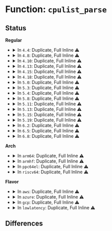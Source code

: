 # Function: <code>cpulist_parse</code>

## Status
<b>Regular</b>
<ul>
<li>
<details>
<summary>In <code>4.4</code>: Duplicate, Full Inline ⚠️</summary>

**Collision:** Static Duplication

**Inline:** Full

**Transformation:** False

**Instances:**

```
In kernel/sched/core.c (ffffffff81f7ce8c)
Location: include/linux/cpumask.h:599
Inline: True
Inline callers:
  - kernel/sched/core.c:isolated_cpu_setup
```
```
In kernel/cpuset.c (ffffffff8111c7f7)
Location: include/linux/cpumask.h:599
Inline: True
Inline callers:
  - kernel/cpuset.c:cpuset_write_resmask
```
```
In kernel/taskstats.c (ffffffff8113e423)
Location: include/linux/cpumask.h:599
Inline: True
Inline callers:
  - kernel/taskstats.c:parse
```
</details>
</li>
<li>
<details>
<summary>In <code>4.8</code>: Duplicate, Full Inline ⚠️</summary>

**Collision:** Static Duplication

**Inline:** Full

**Transformation:** False

**Instances:**

```
In kernel/sched/core.c (ffffffff81fa67d2)
Location: include/linux/cpumask.h:603
Inline: True
```
```
In kernel/irq/irqdesc.c (ffffffff81fa7f3c)
Location: include/linux/cpumask.h:603
Inline: True
Inline callers:
  - kernel/irq/irqdesc.c:irq_affinity_setup
```
```
In kernel/cpuset.c (ffffffff811246f7)
Location: include/linux/cpumask.h:603
Inline: True
Inline callers:
  - kernel/cpuset.c:cpuset_write_resmask
```
```
In kernel/taskstats.c (ffffffff81146a73)
Location: include/linux/cpumask.h:603
Inline: True
Inline callers:
  - kernel/taskstats.c:parse
```
</details>
</li>
<li>
<details>
<summary>In <code>4.10</code>: Duplicate, Full Inline ⚠️</summary>

**Collision:** Static Duplication

**Inline:** Full

**Transformation:** False

**Instances:**

```
In kernel/sched/core.c (ffffffff81fe2320)
Location: include/linux/cpumask.h:603
Inline: True
```
```
In kernel/irq/irqdesc.c (ffffffff81fe3ca6)
Location: include/linux/cpumask.h:603
Inline: True
Inline callers:
  - kernel/irq/irqdesc.c:irq_affinity_setup
```
```
In kernel/cpuset.c (ffffffff8112db70)
Location: include/linux/cpumask.h:603
Inline: True
Inline callers:
  - kernel/cpuset.c:cpuset_write_resmask
```
```
In kernel/taskstats.c (ffffffff811506d3)
Location: include/linux/cpumask.h:603
Inline: True
Inline callers:
  - kernel/taskstats.c:parse
```
</details>
</li>
<li>
<details>
<summary>In <code>4.13</code>: Duplicate, Full Inline ⚠️</summary>

**Collision:** Static Duplication

**Inline:** Full

**Transformation:** False

**Instances:**

```
In arch/x86/kernel/cpu/intel_rdt_rdtgroup.c (ffffffff8104342b)
Location: include/linux/cpumask.h:631
Inline: True
Inline callers:
  - arch/x86/kernel/cpu/intel_rdt_rdtgroup.c:rdtgroup_cpus_write
```
```
In kernel/sched/topology.c (ffffffff820c3aa4)
Location: include/linux/cpumask.h:631
Inline: True
```
```
In kernel/irq/irqdesc.c (ffffffff820c479f)
Location: include/linux/cpumask.h:631
Inline: True
Inline callers:
  - kernel/irq/irqdesc.c:irq_affinity_setup
```
```
In kernel/cgroup/cpuset.c (ffffffff8112f1f4)
Location: include/linux/cpumask.h:631
Inline: True
Inline callers:
  - kernel/cgroup/cpuset.c:cpuset_write_resmask
```
```
In kernel/taskstats.c (ffffffff81152cc8)
Location: include/linux/cpumask.h:631
Inline: True
Inline callers:
  - kernel/taskstats.c:parse
```
</details>
</li>
<li>
<details>
<summary>In <code>4.15</code>: Duplicate, Full Inline ⚠️</summary>

**Collision:** Static Duplication

**Inline:** Full

**Transformation:** False

**Instances:**

```
In arch/x86/kernel/cpu/intel_rdt_rdtgroup.c (ffffffff81046a92)
Location: include/linux/cpumask.h:635
Inline: True
Inline callers:
  - arch/x86/kernel/cpu/intel_rdt_rdtgroup.c:rdtgroup_cpus_write
```
```
In kernel/sched/isolation.c (ffffffff826cbbe2)
Location: include/linux/cpumask.h:635
Inline: True
Inline callers:
  - kernel/sched/isolation.c:housekeeping_setup
```
```
In kernel/irq/irqdesc.c (ffffffff826cca38)
Location: include/linux/cpumask.h:635
Inline: True
Inline callers:
  - kernel/irq/irqdesc.c:irq_affinity_setup
```
```
In kernel/cgroup/cpuset.c (ffffffff8113c0a0)
Location: include/linux/cpumask.h:635
Inline: True
Inline callers:
  - kernel/cgroup/cpuset.c:cpuset_write_resmask
```
```
In kernel/taskstats.c (ffffffff8115f4e8)
Location: include/linux/cpumask.h:635
Inline: True
Inline callers:
  - kernel/taskstats.c:parse
```
</details>
</li>
<li>
<details>
<summary>In <code>4.18</code>: Duplicate, Full Inline ⚠️</summary>

**Collision:** Static Duplication

**Inline:** Full

**Transformation:** False

**Instances:**

```
In arch/x86/kernel/cpu/intel_rdt_rdtgroup.c (ffffffff81049091)
Location: include/linux/cpumask.h:637
Inline: True
Inline callers:
  - arch/x86/kernel/cpu/intel_rdt_rdtgroup.c:rdtgroup_cpus_write
```
```
In kernel/sched/isolation.c (ffffffff826f5d4b)
Location: include/linux/cpumask.h:637
Inline: True
Inline callers:
  - kernel/sched/isolation.c:housekeeping_setup
```
```
In kernel/irq/irqdesc.c (ffffffff826f6c20)
Location: include/linux/cpumask.h:637
Inline: True
Inline callers:
  - kernel/irq/irqdesc.c:irq_affinity_setup
```
```
In kernel/cgroup/cpuset.c (ffffffff8114a92d)
Location: include/linux/cpumask.h:637
Inline: True
Inline callers:
  - kernel/cgroup/cpuset.c:cpuset_write_resmask
```
```
In kernel/taskstats.c (ffffffff8116e453)
Location: include/linux/cpumask.h:637
Inline: True
Inline callers:
  - kernel/taskstats.c:parse
```
</details>
</li>
<li>
<details>
<summary>In <code>5.0</code>: Duplicate, Full Inline ⚠️</summary>

**Collision:** Static Duplication

**Inline:** Full

**Transformation:** False

**Instances:**

```
In arch/x86/kernel/cpu/resctrl/rdtgroup.c (ffffffff81059073)
Location: include/linux/cpumask.h:649
Inline: True
Inline callers:
  - arch/x86/kernel/cpu/resctrl/rdtgroup.c:rdtgroup_cpus_write
```
```
In kernel/sched/isolation.c (ffffffff828acb95)
Location: include/linux/cpumask.h:649
Inline: True
Inline callers:
  - kernel/sched/isolation.c:housekeeping_setup
```
```
In kernel/irq/irqdesc.c (ffffffff828adb4c)
Location: include/linux/cpumask.h:649
Inline: True
Inline callers:
  - kernel/irq/irqdesc.c:irq_affinity_setup
```
```
In kernel/cgroup/cpuset.c (ffffffff81157642)
Location: include/linux/cpumask.h:649
Inline: True
Inline callers:
  - kernel/cgroup/cpuset.c:cpuset_write_resmask
```
```
In kernel/taskstats.c (ffffffff8117bf23)
Location: include/linux/cpumask.h:649
Inline: True
Inline callers:
  - kernel/taskstats.c:parse
```
</details>
</li>
<li>
<details>
<summary>In <code>5.3</code>: Duplicate, Full Inline ⚠️</summary>

**Collision:** Static Duplication

**Inline:** Full

**Transformation:** False

**Instances:**

```
In arch/x86/kernel/cpu/resctrl/rdtgroup.c (ffffffff8105c621)
Location: include/linux/cpumask.h:648
Inline: True
Inline callers:
  - arch/x86/kernel/cpu/resctrl/rdtgroup.c:rdtgroup_cpus_write
```
```
In kernel/sched/isolation.c (ffffffff828c54cb)
Location: include/linux/cpumask.h:648
Inline: True
Inline callers:
  - kernel/sched/isolation.c:housekeeping_setup
```
```
In kernel/irq/irqdesc.c (ffffffff828c659b)
Location: include/linux/cpumask.h:648
Inline: True
Inline callers:
  - kernel/irq/irqdesc.c:irq_affinity_setup
```
```
In kernel/cgroup/cpuset.c (ffffffff811641db)
Location: include/linux/cpumask.h:648
Inline: True
Inline callers:
  - kernel/cgroup/cpuset.c:cpuset_write_resmask
```
```
In kernel/taskstats.c (ffffffff81188d44)
Location: include/linux/cpumask.h:648
Inline: True
Inline callers:
  - kernel/taskstats.c:parse
```
</details>
</li>
<li>
<details>
<summary>In <code>5.4</code>: Duplicate, Full Inline ⚠️</summary>

**Collision:** Static Duplication

**Inline:** Full

**Transformation:** False

**Instances:**

```
In arch/x86/kernel/cpu/resctrl/rdtgroup.c (ffffffff8105cf1b)
Location: include/linux/cpumask.h:678
Inline: True
Inline callers:
  - arch/x86/kernel/cpu/resctrl/rdtgroup.c:rdtgroup_cpus_write
```
```
In kernel/sched/isolation.c (ffffffff828cdb34)
Location: include/linux/cpumask.h:678
Inline: True
Inline callers:
  - kernel/sched/isolation.c:housekeeping_setup
```
```
In kernel/irq/irqdesc.c (ffffffff828cebc8)
Location: include/linux/cpumask.h:678
Inline: True
Inline callers:
  - kernel/irq/irqdesc.c:irq_affinity_setup
```
```
In kernel/cgroup/cpuset.c (ffffffff8117001c)
Location: include/linux/cpumask.h:678
Inline: True
Inline callers:
  - kernel/cgroup/cpuset.c:cpuset_write_resmask
```
```
In kernel/taskstats.c (ffffffff81194c84)
Location: include/linux/cpumask.h:678
Inline: True
Inline callers:
  - kernel/taskstats.c:parse
```
</details>
</li>
<li>
<details>
<summary>In <code>5.8</code>: Duplicate, Full Inline ⚠️</summary>

**Collision:** Static Duplication

**Inline:** Full

**Transformation:** False

**Instances:**

```
In arch/x86/kernel/cpu/resctrl/rdtgroup.c (ffffffff81062c87)
Location: include/linux/cpumask.h:683
Inline: True
Inline callers:
  - arch/x86/kernel/cpu/resctrl/rdtgroup.c:rdtgroup_cpus_write
```
```
In kernel/sched/isolation.c (ffffffff82ceeef8)
Location: include/linux/cpumask.h:683
Inline: True
Inline callers:
  - kernel/sched/isolation.c:housekeeping_setup
```
```
In kernel/irq/irqdesc.c (ffffffff82cf007a)
Location: include/linux/cpumask.h:683
Inline: True
Inline callers:
  - kernel/irq/irqdesc.c:irq_affinity_setup
```
```
In kernel/cgroup/cpuset.c (ffffffff811819ed)
Location: include/linux/cpumask.h:683
Inline: True
Inline callers:
  - kernel/cgroup/cpuset.c:update_cpumask
```
```
In kernel/taskstats.c (ffffffff811a9dd4)
Location: include/linux/cpumask.h:683
Inline: True
Inline callers:
  - kernel/taskstats.c:parse
```
</details>
</li>
<li>
<details>
<summary>In <code>5.11</code>: Duplicate, Full Inline ⚠️</summary>

**Collision:** Static Duplication

**Inline:** Full

**Transformation:** False

**Instances:**

```
In arch/x86/kernel/cpu/resctrl/rdtgroup.c (ffffffff81061117)
Location: include/linux/cpumask.h:689
Inline: True
Inline callers:
  - arch/x86/kernel/cpu/resctrl/rdtgroup.c:rdtgroup_cpus_write
```
```
In kernel/sched/isolation.c (ffffffff82fdb60f)
Location: include/linux/cpumask.h:689
Inline: True
Inline callers:
  - kernel/sched/isolation.c:housekeeping_setup
```
```
In kernel/irq/irqdesc.c (ffffffff82fdca65)
Location: include/linux/cpumask.h:689
Inline: True
Inline callers:
  - kernel/irq/irqdesc.c:irq_affinity_setup
```
```
In kernel/cgroup/cpuset.c (ffffffff8117e8fd)
Location: include/linux/cpumask.h:689
Inline: True
Inline callers:
  - kernel/cgroup/cpuset.c:update_cpumask
```
```
In kernel/taskstats.c (ffffffff811a73d4)
Location: include/linux/cpumask.h:689
Inline: True
Inline callers:
  - kernel/taskstats.c:parse
```
</details>
</li>
<li>
<details>
<summary>In <code>5.13</code>: Duplicate, Full Inline ⚠️</summary>

**Collision:** Static Duplication

**Inline:** Full

**Transformation:** False

**Instances:**

```
In arch/x86/kernel/cpu/resctrl/rdtgroup.c (ffffffff81061647)
Location: include/linux/cpumask.h:660
Inline: True
Inline callers:
  - arch/x86/kernel/cpu/resctrl/rdtgroup.c:rdtgroup_cpus_write
```
```
In kernel/sched/isolation.c (ffffffff831e6369)
Location: include/linux/cpumask.h:660
Inline: True
Inline callers:
  - kernel/sched/isolation.c:housekeeping_setup
```
```
In kernel/irq/irqdesc.c (ffffffff831e7776)
Location: include/linux/cpumask.h:660
Inline: True
Inline callers:
  - kernel/irq/irqdesc.c:irq_affinity_setup
```
```
In kernel/cgroup/cpuset.c (ffffffff8117e90d)
Location: include/linux/cpumask.h:660
Inline: True
Inline callers:
  - kernel/cgroup/cpuset.c:update_cpumask
```
```
In kernel/taskstats.c (ffffffff811a7f14)
Location: include/linux/cpumask.h:660
Inline: True
Inline callers:
  - kernel/taskstats.c:parse
```
</details>
</li>
<li>
<details>
<summary>In <code>5.15</code>: Duplicate, Full Inline ⚠️</summary>

**Collision:** Static Duplication

**Inline:** Full

**Transformation:** False

**Instances:**

```
In arch/x86/kernel/cpu/resctrl/rdtgroup.c (ffffffff8106b327)
Location: include/linux/cpumask.h:660
Inline: True
Inline callers:
  - arch/x86/kernel/cpu/resctrl/rdtgroup.c:rdtgroup_cpus_write
```
```
In kernel/sched/isolation.c (ffffffff832ca47c)
Location: include/linux/cpumask.h:660
Inline: True
Inline callers:
  - kernel/sched/isolation.c:housekeeping_setup
```
```
In kernel/irq/irqdesc.c (ffffffff832cb868)
Location: include/linux/cpumask.h:660
Inline: True
Inline callers:
  - kernel/irq/irqdesc.c:irq_affinity_setup
```
```
In kernel/cgroup/cpuset.c (ffffffff811a662d)
Location: include/linux/cpumask.h:660
Inline: True
Inline callers:
  - kernel/cgroup/cpuset.c:update_cpumask
```
```
In kernel/taskstats.c (ffffffff811d1a44)
Location: include/linux/cpumask.h:660
Inline: True
Inline callers:
  - kernel/taskstats.c:parse
```
</details>
</li>
<li>
<details>
<summary>In <code>5.19</code>: Duplicate, Full Inline ⚠️</summary>

**Collision:** Static Duplication

**Inline:** Full

**Transformation:** False

**Instances:**

```
In arch/x86/kernel/cpu/resctrl/rdtgroup.c (ffffffff8107862e)
Location: include/linux/cpumask.h:686
Inline: True
Inline callers:
  - arch/x86/kernel/cpu/resctrl/rdtgroup.c:rdtgroup_cpus_write
```
```
In kernel/sched/build_utility.c (ffffffff8347d672)
Location: include/linux/cpumask.h:686
Inline: True
Inline callers:
  - kernel/sched/build_utility.c:housekeeping_setup
```
```
In kernel/irq/irqdesc.c (ffffffff8347ef42)
Location: include/linux/cpumask.h:686
Inline: True
Inline callers:
  - kernel/irq/irqdesc.c:irq_affinity_setup
```
```
In kernel/cgroup/cpuset.c (ffffffff811d7ac5)
Location: include/linux/cpumask.h:686
Inline: True
Inline callers:
  - kernel/cgroup/cpuset.c:update_cpumask
```
```
In kernel/taskstats.c (ffffffff812061b3)
Location: include/linux/cpumask.h:686
Inline: True
Inline callers:
  - kernel/taskstats.c:parse
```
</details>
</li>
<li>
<details>
<summary>In <code>6.2</code>: Duplicate, Full Inline ⚠️</summary>

**Collision:** Static Duplication

**Inline:** Full

**Transformation:** False

**Instances:**

```
In arch/x86/kernel/cpu/resctrl/rdtgroup.c (ffffffff810892cd)
Location: include/linux/cpumask.h:762
Inline: True
Inline callers:
  - arch/x86/kernel/cpu/resctrl/rdtgroup.c:rdtgroup_cpus_write
```
```
In kernel/sched/build_utility.c (ffffffff83ea8f66)
Location: include/linux/cpumask.h:762
Inline: True
Inline callers:
  - kernel/sched/build_utility.c:housekeeping_setup
```
```
In kernel/irq/irqdesc.c (ffffffff83eab119)
Location: include/linux/cpumask.h:762
Inline: True
Inline callers:
  - kernel/irq/irqdesc.c:irq_affinity_setup
```
```
In kernel/cgroup/cpuset.c (ffffffff8121c7e9)
Location: include/linux/cpumask.h:762
Inline: True
Inline callers:
  - kernel/cgroup/cpuset.c:update_cpumask
```
```
In kernel/taskstats.c (ffffffff8124e493)
Location: include/linux/cpumask.h:762
Inline: True
Inline callers:
  - kernel/taskstats.c:parse
```
</details>
</li>
<li>
<details>
<summary>In <code>6.5</code>: Duplicate, Full Inline ⚠️</summary>

**Collision:** Static Duplication

**Inline:** Full

**Transformation:** False

**Instances:**

```
In arch/x86/kernel/cpu/resctrl/rdtgroup.c (ffffffff8108c1dd)
Location: include/linux/cpumask.h:814
Inline: True
Inline callers:
  - arch/x86/kernel/cpu/resctrl/rdtgroup.c:rdtgroup_cpus_write
```
```
In kernel/sched/build_utility.c (ffffffff836cda26)
Location: include/linux/cpumask.h:814
Inline: True
Inline callers:
  - kernel/sched/build_utility.c:housekeeping_setup
```
```
In kernel/irq/irqdesc.c (ffffffff836d00d9)
Location: include/linux/cpumask.h:814
Inline: True
Inline callers:
  - kernel/irq/irqdesc.c:irq_affinity_setup
```
```
In kernel/cgroup/cpuset.c (ffffffff81232bd9)
Location: include/linux/cpumask.h:814
Inline: True
Inline callers:
  - kernel/cgroup/cpuset.c:update_cpumask
```
```
In kernel/taskstats.c (ffffffff81265843)
Location: include/linux/cpumask.h:814
Inline: True
Inline callers:
  - kernel/taskstats.c:parse
```
```
In kernel/trace/trace_osnoise.c (ffffffff81297651)
Location: include/linux/cpumask.h:814
Inline: True
Inline callers:
  - kernel/trace/trace_osnoise.c:osnoise_cpus_write
```
</details>
</li>
<li>
<details>
<summary>In <code>6.8</code>: Duplicate, Full Inline ⚠️</summary>

**Collision:** Static Duplication

**Inline:** Full

**Transformation:** False

**Instances:**

```
In arch/x86/kernel/cpu/resctrl/rdtgroup.c (ffffffff81093f4d)
Location: include/linux/cpumask.h:830
Inline: True
Inline callers:
  - arch/x86/kernel/cpu/resctrl/rdtgroup.c:rdtgroup_cpus_write
```
```
In kernel/workqueue.c (ffffffff838fba15)
Location: include/linux/cpumask.h:830
Inline: True
Inline callers:
  - kernel/workqueue.c:workqueue_unbound_cpus_setup
```
```
In kernel/sched/build_utility.c (ffffffff838fee64)
Location: include/linux/cpumask.h:830
Inline: True
Inline callers:
  - kernel/sched/build_utility.c:housekeeping_setup
```
```
In kernel/irq/irqdesc.c (ffffffff839014f9)
Location: include/linux/cpumask.h:830
Inline: True
Inline callers:
  - kernel/irq/irqdesc.c:irq_affinity_setup
```
```
In kernel/rcu/tree.c (ffffffff8390207d)
Location: include/linux/cpumask.h:830
Inline: True
Inline callers:
  - kernel/rcu/tree.c:rcu_nocb_setup
```
```
In kernel/cgroup/cpuset.c (ffffffff8124ca88)
Location: include/linux/cpumask.h:830
Inline: True
Inline callers:
  - kernel/cgroup/cpuset.c:update_exclusive_cpumask
  - kernel/cgroup/cpuset.c:update_cpumask
```
```
In kernel/taskstats.c (ffffffff8127f6c5)
Location: include/linux/cpumask.h:830
Inline: True
Inline callers:
  - kernel/taskstats.c:parse
```
```
In kernel/trace/trace_osnoise.c (ffffffff812b2ca1)
Location: include/linux/cpumask.h:830
Inline: True
Inline callers:
  - kernel/trace/trace_osnoise.c:osnoise_cpus_write
```
```
In kernel/trace/trace_events_filter.c (ffffffff812c8260)
Location: include/linux/cpumask.h:830
Inline: True
Inline callers:
  - kernel/trace/trace_events_filter.c:parse_pred
```
</details>
</li>
</ul>
<b>Arch</b>
<ul>
<li>
<details>
<summary>In <code>arm64</code>: Duplicate, Full Inline ⚠️</summary>

**Collision:** Static Duplication

**Inline:** Full

**Transformation:** False

**Instances:**

```
In kernel/sched/isolation.c (ffff800011445414)
Location: include/linux/cpumask.h:678
Inline: True
Inline callers:
  - kernel/sched/isolation.c:housekeeping_setup
```
```
In kernel/irq/irqdesc.c (ffff800011446478)
Location: include/linux/cpumask.h:678
Inline: True
Inline callers:
  - kernel/irq/irqdesc.c:irq_affinity_setup
```
```
In kernel/cgroup/cpuset.c (ffff8000101e3aa0)
Location: include/linux/cpumask.h:678
Inline: True
Inline callers:
  - kernel/cgroup/cpuset.c:cpuset_write_resmask
```
```
In kernel/taskstats.c (ffff80001020ce98)
Location: include/linux/cpumask.h:678
Inline: True
Inline callers:
  - kernel/taskstats.c:parse
```
</details>
</li>
<li>
<details>
<summary>In <code>armhf</code>: Duplicate, Full Inline ⚠️</summary>

**Collision:** Static Duplication

**Inline:** Full

**Transformation:** False

**Instances:**

```
In kernel/sched/isolation.c (c151f54c)
Location: include/linux/cpumask.h:678
Inline: True
Inline callers:
  - kernel/sched/isolation.c:housekeeping_setup
```
```
In kernel/irq/irqdesc.c (c1520b20)
Location: include/linux/cpumask.h:678
Inline: True
Inline callers:
  - kernel/irq/irqdesc.c:irq_affinity_setup
```
```
In kernel/cgroup/cpuset.c (c04246dc)
Location: include/linux/cpumask.h:678
Inline: True
Inline callers:
  - kernel/cgroup/cpuset.c:cpuset_write_resmask
```
```
In kernel/taskstats.c (c044b884)
Location: include/linux/cpumask.h:678
Inline: True
Inline callers:
  - kernel/taskstats.c:parse
```
</details>
</li>
<li>
<details>
<summary>In <code>ppc64el</code>: Duplicate, Full Inline ⚠️</summary>

**Collision:** Static Duplication

**Inline:** Full

**Transformation:** False

**Instances:**

```
In kernel/sched/isolation.c (c000000001369e88)
Location: include/linux/cpumask.h:678
Inline: True
Inline callers:
  - kernel/sched/isolation.c:housekeeping_setup
```
```
In kernel/irq/irqdesc.c (c00000000136b21c)
Location: include/linux/cpumask.h:678
Inline: True
Inline callers:
  - kernel/irq/irqdesc.c:irq_affinity_setup
```
```
In kernel/cgroup/cpuset.c (c000000000252d48)
Location: include/linux/cpumask.h:678
Inline: True
Inline callers:
  - kernel/cgroup/cpuset.c:update_cpumask
```
```
In kernel/taskstats.c (c00000000028ab3c)
Location: include/linux/cpumask.h:678
Inline: True
Inline callers:
  - kernel/taskstats.c:parse
```
</details>
</li>
<li>
<details>
<summary>In <code>riscv64</code>: Duplicate, Full Inline ⚠️</summary>

**Collision:** Static Duplication

**Inline:** Full

**Transformation:** False

**Instances:**

```
In kernel/sched/isolation.c (ffffffe0000071f0)
Location: include/linux/cpumask.h:678
Inline: True
Inline callers:
  - kernel/sched/isolation.c:housekeeping_setup
```
```
In kernel/irq/irqdesc.c (ffffffe000007ff8)
Location: include/linux/cpumask.h:678
Inline: True
Inline callers:
  - kernel/irq/irqdesc.c:irq_affinity_setup
```
```
In kernel/cgroup/cpuset.c (ffffffe00015a07e)
Location: include/linux/cpumask.h:678
Inline: True
Inline callers:
  - kernel/cgroup/cpuset.c:cpuset_write_resmask
```
```
In kernel/taskstats.c (ffffffe00016e084)
Location: include/linux/cpumask.h:678
Inline: True
Inline callers:
  - kernel/taskstats.c:parse
```
</details>
</li>
</ul>
<b>Flavor</b>
<ul>
<li>
<details>
<summary>In <code>aws</code>: Duplicate, Full Inline ⚠️</summary>

**Collision:** Static Duplication

**Inline:** Full

**Transformation:** False

**Instances:**

```
In arch/x86/kernel/cpu/resctrl/rdtgroup.c (ffffffff8105ca9b)
Location: include/linux/cpumask.h:678
Inline: True
Inline callers:
  - arch/x86/kernel/cpu/resctrl/rdtgroup.c:rdtgroup_cpus_write
```
```
In kernel/sched/isolation.c (ffffffff828b68c4)
Location: include/linux/cpumask.h:678
Inline: True
Inline callers:
  - kernel/sched/isolation.c:housekeeping_setup
```
```
In kernel/irq/irqdesc.c (ffffffff828b78c0)
Location: include/linux/cpumask.h:678
Inline: True
Inline callers:
  - kernel/irq/irqdesc.c:irq_affinity_setup
```
```
In kernel/cgroup/cpuset.c (ffffffff8116863c)
Location: include/linux/cpumask.h:678
Inline: True
Inline callers:
  - kernel/cgroup/cpuset.c:cpuset_write_resmask
```
```
In kernel/taskstats.c (ffffffff8118d2a4)
Location: include/linux/cpumask.h:678
Inline: True
Inline callers:
  - kernel/taskstats.c:parse
```
</details>
</li>
<li>
<details>
<summary>In <code>azure</code>: Duplicate, Full Inline ⚠️</summary>

**Collision:** Static Duplication

**Inline:** Full

**Transformation:** False

**Instances:**

```
In arch/x86/kernel/cpu/resctrl/rdtgroup.c (ffffffff8104cc6b)
Location: include/linux/cpumask.h:678
Inline: True
Inline callers:
  - arch/x86/kernel/cpu/resctrl/rdtgroup.c:rdtgroup_cpus_write
```
```
In kernel/sched/isolation.c (ffffffff828aeaba)
Location: include/linux/cpumask.h:678
Inline: True
Inline callers:
  - kernel/sched/isolation.c:housekeeping_setup
```
```
In kernel/irq/irqdesc.c (ffffffff828afb40)
Location: include/linux/cpumask.h:678
Inline: True
Inline callers:
  - kernel/irq/irqdesc.c:irq_affinity_setup
```
```
In kernel/rcu/tree.c (ffffffff828b05d3)
Location: include/linux/cpumask.h:678
Inline: True
Inline callers:
  - kernel/rcu/tree.c:rcu_nocb_setup
```
```
In kernel/cgroup/cpuset.c (ffffffff8115b84a)
Location: include/linux/cpumask.h:678
Inline: True
Inline callers:
  - kernel/cgroup/cpuset.c:cpuset_write_resmask
```
```
In kernel/taskstats.c (ffffffff811803c4)
Location: include/linux/cpumask.h:678
Inline: True
Inline callers:
  - kernel/taskstats.c:parse
```
</details>
</li>
<li>
<details>
<summary>In <code>gcp</code>: Duplicate, Full Inline ⚠️</summary>

**Collision:** Static Duplication

**Inline:** Full

**Transformation:** False

**Instances:**

```
In arch/x86/kernel/cpu/resctrl/rdtgroup.c (ffffffff8105cecb)
Location: include/linux/cpumask.h:678
Inline: True
Inline callers:
  - arch/x86/kernel/cpu/resctrl/rdtgroup.c:rdtgroup_cpus_write
```
```
In kernel/sched/isolation.c (ffffffff828c9768)
Location: include/linux/cpumask.h:678
Inline: True
Inline callers:
  - kernel/sched/isolation.c:housekeeping_setup
```
```
In kernel/irq/irqdesc.c (ffffffff828ca7fc)
Location: include/linux/cpumask.h:678
Inline: True
Inline callers:
  - kernel/irq/irqdesc.c:irq_affinity_setup
```
```
In kernel/cgroup/cpuset.c (ffffffff8116640c)
Location: include/linux/cpumask.h:678
Inline: True
Inline callers:
  - kernel/cgroup/cpuset.c:cpuset_write_resmask
```
```
In kernel/taskstats.c (ffffffff8118b074)
Location: include/linux/cpumask.h:678
Inline: True
Inline callers:
  - kernel/taskstats.c:parse
```
</details>
</li>
<li>
<details>
<summary>In <code>lowlatency</code>: Duplicate, Full Inline ⚠️</summary>

**Collision:** Static Duplication

**Inline:** Full

**Transformation:** False

**Instances:**

```
In arch/x86/kernel/cpu/resctrl/rdtgroup.c (ffffffff8105e3eb)
Location: include/linux/cpumask.h:678
Inline: True
Inline callers:
  - arch/x86/kernel/cpu/resctrl/rdtgroup.c:rdtgroup_cpus_write
```
```
In kernel/sched/isolation.c (ffffffff828ceb1a)
Location: include/linux/cpumask.h:678
Inline: True
Inline callers:
  - kernel/sched/isolation.c:housekeeping_setup
```
```
In kernel/irq/irqdesc.c (ffffffff828cfbf5)
Location: include/linux/cpumask.h:678
Inline: True
Inline callers:
  - kernel/irq/irqdesc.c:irq_affinity_setup
```
```
In kernel/cgroup/cpuset.c (ffffffff81173a2e)
Location: include/linux/cpumask.h:678
Inline: True
Inline callers:
  - kernel/cgroup/cpuset.c:cpuset_write_resmask
```
```
In kernel/taskstats.c (ffffffff811989e4)
Location: include/linux/cpumask.h:678
Inline: True
Inline callers:
  - kernel/taskstats.c:parse
```
</details>
</li>
</ul>

## Differences
